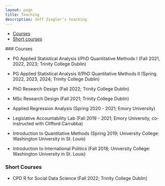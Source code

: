 ```yaml
---
layout: page
title: Teaching
description: Jeff Ziegler's teaching
---
```


<div class="navbar">
    <div class="navbar-inner">
        <ul class="nav">
            <li><a href="#full_courses">Courses</a></li>
            <li><a href="#short_courses">Short courses</a></li>
        </ul>
    </div>
</div>
### <a name="full_courses"></a>Courses

- PG Applied Statistical Analysis I/PhD Quantitative Methods I (Fall 2021, 2022, 2023; Trinity College Dublin)

- PG Applied Statistical Analysis II/PhD Quantitative Methods II (Spring 2022, 2023, 2024; Trinity College Dublin)
  
- PhD Research Design (Fall 2022; Trinity College Dublin)

- MSc Research Design (Fall 2021; Trinity College Dublin)

- Applied Regression Analysis (Spring 2020 - 2021; Emory University)

- Legislative Accountability Lab (Fall 2019 - 2021; Emory University, co-instructed with Clifford Carrubba)

- Introduction to Quantitative Methods (Spring 2019; University College: Washington University in St. Louis)

- Introduction to International Politics (Fall 2018; University College: Washington University in St. Louis)

### <a name="short_courses"></a>Short Courses

- CPD R for Social Data Science (Fall 2022; Trinity College Dublin)

<link href="https://assets.calendly.com/assets/external/widget.css" rel="stylesheet">
<script src="https://assets.calendly.com/assets/external/widget.js" type="text/javascript"></script>
<script type="text/javascript">Calendly.initBadgeWidget({ url: 'https://calendly.com/jeffreymziegler/pou-7003-oh', text: 'Schedule time with me', color: '#00a2ff', textColor: '#ffffff', branding: true });</script>
